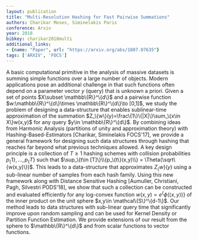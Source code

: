 ```yaml
---
layout: publication
title: "Multi-Resolution Hashing for Fast Pairwise Summations"
authors: Charikar Moses, Siminelakis Paris
conference: Arxiv
year: 2018
bibkey: charikar2018multi
additional_links:
- {name: "Paper", url: "https://arxiv.org/abs/1807.07635"}
tags: ['ARXIV', 'FOCS']
---
```

A basic computational primitive in the analysis of massive datasets is summing simple functions over a large number of objects. Modern applications pose an additional challenge in that such functions often depend on a parameter vector $y$ (query) that is unknown a priori. Given a set of points $X\subset \mathbb\{R\}^\{d\}$ and a pairwise function $w:\mathbb\{R\}^\{d\}\times \mathbb\{R\}^\{d\}\to [0,1]$, we study the problem of designing a data-structure that enables sublinear-time approximation of the summation $Z_\{w\}(y)=\frac\{1\}\{|X|\}\sum_\{x\in X\}w(x,y)$ for any query $y\in \mathbb\{R\}^\{d\}$. By combining ideas from Harmonic Analysis (partitions of unity and approximation theory) with Hashing-Based-Estimators [Charikar, Siminelakis FOCS'17], we provide a general framework for designing such data structures through hashing that reaches far beyond what previous techniques allowed. A key design principle is a collection of $T\geq 1$ hashing schemes with collision probabilities $p_\{1\},\ldots, p_\{T\}$ such that $\sup_\{t\in [T]\}\\{p_\{t\}(x,y)\\} = \Theta(\sqrt\{w(x,y)\})$. This leads to a data-structure that approximates $Z_\{w\}(y)$ using a sub-linear number of samples from each hash family. Using this new framework along with Distance Sensitive Hashing [Aumuller, Christiani, Pagh, Silvestri PODS'18], we show that such a collection can be constructed and evaluated efficiently for any log-convex function $w(x,y)=e^\{\phi(\langle x,y\rangle)\}$ of the inner product on the unit sphere $x,y\in \mathcal\{S\}^\{d-1\}$. Our method leads to data structures with sub-linear query time that significantly improve upon random sampling and can be used for Kernel Density or Partition Function Estimation. We provide extensions of our result from the sphere to $\mathbb\{R\}^\{d\}$ and from scalar functions to vector functions.